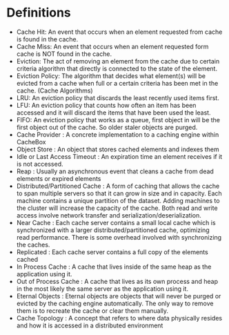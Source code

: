 # Definitions

* Cache Hit: An event that occurs when an element requested from cache is found in the cache.
* Cache Miss: An event that occurs when an element requested form cache is NOT found in the cache.
* Eviction: The act of removing an element from the cache due to certain criteria algorithm that directly is connected to the state of the element.
* Eviction Policy: The algorithm that decides what element(s) will be evicted from a cache when full or a certain criteria has been met in the cache. (Cache Algorithms)
* LRU: An eviction policy that discards the least recently used items first.
* LFU: An eviction policy that counts how often an item has been accessed and it will discard the items that have been used the least.
* FIFO: An eviction policy that works as a queue, first object in will be the first object out of the cache. So older staler objects are purged.
* Cache Provider : A concrete implementation to a caching engine within CacheBox
* Object Store : An object that stores cached elements and indexes them
* Idle or Last Access Timeout : An expiration time an element receives if it is not accessed.
* Reap : Usually an asynchronous event that cleans a cache from dead elements or expired elements
* Distributed/Partitioned Cache : A form of caching that allows the cache to span multiple servers so that it can grow in size and in capacity. Each machine contains a unique partition of the dataset. Adding machines to the cluster will increase the capacity of the cache. Both read and write access involve network transfer and serialization/deserialization.
* Near Cache : Each cache server contains a small local cache which is synchronized with a larger distributed/partitioned cache, optimizing read performance. There is some overhead involved with synchronizing the caches.
* Replicated : Each cache server contains a full copy of the elements cached
* In Process Cache : A cache that lives inside of the same heap as the application using it.
* Out of Process Cache : A cache that lives as its own process and heap in the most likely the same server as the application using it.
* Eternal Objects : Eternal objects are objects that will never be purged or evicted by the caching engine automatically. The only way to remove them is to recreate the cache or clear them manually.
* Cache Topology : A concept that refers to where data physically resides and how it is accessed in a distributed environment

